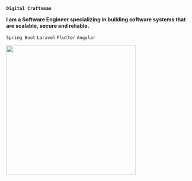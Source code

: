 
**`Digital Craftsman`**

**I am a Software Engineer specializing in building software systems that are scalable, secure and reliable.**

`Spring Boot` `Laravel` `Flutter` `Angular` 

<img src="https://wakatime.com/share/@dennis_k/79730692-f9a5-4b12-b8d4-09248e78c61b.svg" height="350"/>









